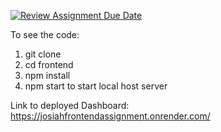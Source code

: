 [![Review Assignment Due Date](https://classroom.github.com/assets/deadline-readme-button-24ddc0f5d75046c5622901739e7c5dd533143b0c8e959d652212380cedb1ea36.svg)](https://classroom.github.com/a/Q5r492AU)

To see the code: 
1) git clone 
2) cd frontend
3) npm install
4) npm start to start local host server

Link to deployed Dashboard: https://josiahfrontendassignment.onrender.com/
